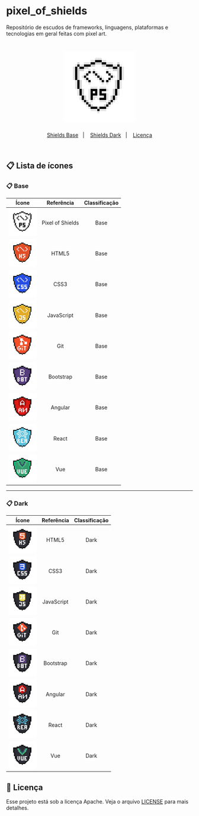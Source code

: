 # pixel_of_shields

Repositório de escudos de frameworks, linguagens, plataformas e tecnologias em geral feitas com pixel art.

<h1 align="center">
    <img alt="Pixel of Shields" title="Pixel of Shields" src="./pixel_of_shields.gif" />
</h1>

<p align="center">
  <a href="#clipboard-Base">Shields Base</a>&nbsp;&nbsp;&nbsp;|&nbsp;&nbsp;&nbsp;
  <a href="#clipboard-Dark">Shields Dark</a>&nbsp;&nbsp;&nbsp;|&nbsp;&nbsp;&nbsp;
  <a href="#memo-licença">Licença</a>
</p>

<br>

## :clipboard: Lista de ícones

### :clipboard: Base

|                                     Ícone                                     |    Referência    | Classificação |
| :---------------------------------------------------------------------------: | :--------------: | :-----------: |
| <img alt="PS" title="PS" src="./base/pixel_of_shields.png" width="75"/>       | Pixel of Shields |     Base      |
| <img alt="HTML5" title="HTML5" src="./base/html.png" width="75"/>             |      HTML5       |     Base      |
| <img alt="CSS3" title="CSS3" src="./base/css.png" width="75"/>                |       CSS3       |     Base      |
| <img alt="JS" title="JS" src="./base/javascript.png" width="75"/>             |    JavaScript    |     Base      |
| <img alt="GIT" title="GIT" src="./base/git.png" width="75"/>                  |        Git       |     Base      |
| <img alt="BOOTSTRAP" title="BOOTSTRAP" src="./base/bootstrap.png" width="75"/>|     Bootstrap    |     Base      |
| <img alt="ANGULAR" title="ANGULAR" src="./base/angular.png" width="75"/>      |      Angular     |     Base      |
| <img alt="REACT" title="REACT" src="./base/react.png" width="75"/>            |       React      |     Base      |
| <img alt="VUE" title="VUE" src="./base/vue.png" width="75"/>                  |        Vue       |     Base      |

<hr>

### :clipboard: Dark

|                                        Ícone                                       |    Referência    | Classificação |
| :--------------------------------------------------------------------------------: | :--------------: | :-----------: |
| <img alt="HTML5" title="HTML5" src="./dark/html_dark.png" width="75"/>             |      HTML5       |     Dark      |
| <img alt="CSS3" title="CSS3" src="./dark/css_dark.png" width="75"/>                |       CSS3       |     Dark      |
| <img alt="JS" title="JS" src="./dark/javascript_dark.png" width="75"/>             |    JavaScript    |     Dark      |
| <img alt="GIT" title="GIT" src="./dark/git_dark.png" width="75"/>                  |        Git       |     Dark      |
| <img alt="BOOTSTRAP" title="BOOTSTRAP" src="./dark/bootstrap_dark.png" width="75"/>|     Bootstrap    |     Dark      |
| <img alt="ANGULAR" title="ANGULAR" src="./dark/angular_dark.png" width="75"/>      |      Angular     |     Dark      |
| <img alt="REACT" title="REACT" src="./dark/react_dark.png" width="75"/>            |       React      |     Dark      |
| <img alt="VUE" title="VUE" src="./dark/vue_dark.png" width="75"/>                  |        Vue       |     Dark      |

## :memo: Licença

Esse projeto está sob a licença Apache. Veja o arquivo [LICENSE](LICENSE) para mais detalhes.
